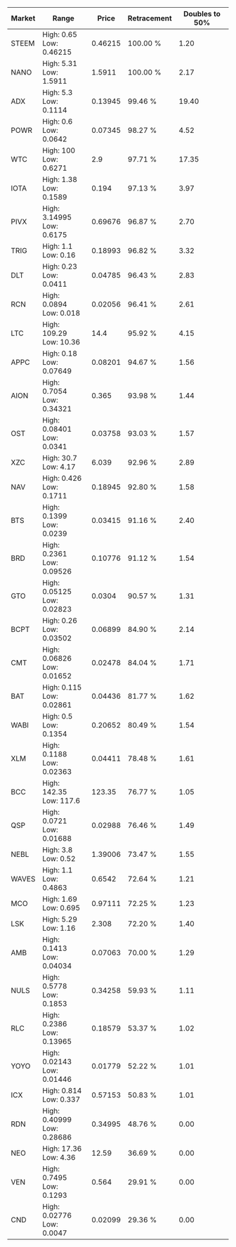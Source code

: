 | Market | Range | Price| Retracement | Doubles to 50% |
| --- | --- | --- | --- | --- |
| STEEM | High: 0.65<br />Low: 0.46215 | 0.46215 | 100.00 % | 1.20 |
| NANO | High: 5.31<br />Low: 1.5911 | 1.5911 | 100.00 % | 2.17 |
| ADX | High: 5.3<br />Low: 0.1114 | 0.13945 | 99.46 % | 19.40 |
| POWR | High: 0.6<br />Low: 0.0642 | 0.07345 | 98.27 % | 4.52 |
| WTC | High: 100<br />Low: 0.6271 | 2.9 | 97.71 % | 17.35 |
| IOTA | High: 1.38<br />Low: 0.1589 | 0.194 | 97.13 % | 3.97 |
| PIVX | High: 3.14995<br />Low: 0.6175 | 0.69676 | 96.87 % | 2.70 |
| TRIG | High: 1.1<br />Low: 0.16 | 0.18993 | 96.82 % | 3.32 |
| DLT | High: 0.23<br />Low: 0.0411 | 0.04785 | 96.43 % | 2.83 |
| RCN | High: 0.0894<br />Low: 0.018 | 0.02056 | 96.41 % | 2.61 |
| LTC | High: 109.29<br />Low: 10.36 | 14.4 | 95.92 % | 4.15 |
| APPC | High: 0.18<br />Low: 0.07649 | 0.08201 | 94.67 % | 1.56 |
| AION | High: 0.7054<br />Low: 0.34321 | 0.365 | 93.98 % | 1.44 |
| OST | High: 0.08401<br />Low: 0.0341 | 0.03758 | 93.03 % | 1.57 |
| XZC | High: 30.7<br />Low: 4.17 | 6.039 | 92.96 % | 2.89 |
| NAV | High: 0.426<br />Low: 0.1711 | 0.18945 | 92.80 % | 1.58 |
| BTS | High: 0.1399<br />Low: 0.0239 | 0.03415 | 91.16 % | 2.40 |
| BRD | High: 0.2361<br />Low: 0.09526 | 0.10776 | 91.12 % | 1.54 |
| GTO | High: 0.05125<br />Low: 0.02823 | 0.0304 | 90.57 % | 1.31 |
| BCPT | High: 0.26<br />Low: 0.03502 | 0.06899 | 84.90 % | 2.14 |
| CMT | High: 0.06826<br />Low: 0.01652 | 0.02478 | 84.04 % | 1.71 |
| BAT | High: 0.115<br />Low: 0.02861 | 0.04436 | 81.77 % | 1.62 |
| WABI | High: 0.5<br />Low: 0.1354 | 0.20652 | 80.49 % | 1.54 |
| XLM | High: 0.1188<br />Low: 0.02363 | 0.04411 | 78.48 % | 1.61 |
| BCC | High: 142.35<br />Low: 117.6 | 123.35 | 76.77 % | 1.05 |
| QSP | High: 0.0721<br />Low: 0.01688 | 0.02988 | 76.46 % | 1.49 |
| NEBL | High: 3.8<br />Low: 0.52 | 1.39006 | 73.47 % | 1.55 |
| WAVES | High: 1.1<br />Low: 0.4863 | 0.6542 | 72.64 % | 1.21 |
| MCO | High: 1.69<br />Low: 0.695 | 0.97111 | 72.25 % | 1.23 |
| LSK | High: 5.29<br />Low: 1.16 | 2.308 | 72.20 % | 1.40 |
| AMB | High: 0.1413<br />Low: 0.04034 | 0.07063 | 70.00 % | 1.29 |
| NULS | High: 0.5778<br />Low: 0.1853 | 0.34258 | 59.93 % | 1.11 |
| RLC | High: 0.2386<br />Low: 0.13965 | 0.18579 | 53.37 % | 1.02 |
| YOYO | High: 0.02143<br />Low: 0.01446 | 0.01779 | 52.22 % | 1.01 |
| ICX | High: 0.814<br />Low: 0.337 | 0.57153 | 50.83 % | 1.01 |
| RDN | High: 0.40999<br />Low: 0.28686 | 0.34995 | 48.76 % | 0.00 |
| NEO | High: 17.36<br />Low: 4.36 | 12.59 | 36.69 % | 0.00 |
| VEN | High: 0.7495<br />Low: 0.1293 | 0.564 | 29.91 % | 0.00 |
| CND | High: 0.02776<br />Low: 0.0047 | 0.02099 | 29.36 % | 0.00 |
